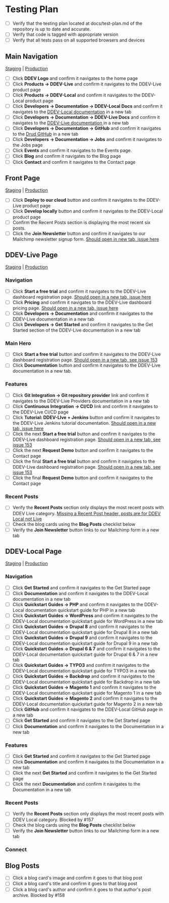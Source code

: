# Testing Plan

- [ ] Verify that the testing plan located at docs/test-plan.md of the repository is up to date and accurate.
- [ ] Verify that code is tagged with appropriate version
- [ ] Verify that all tests pass on all supported browsers and devices

## Main Navigation

[Staging](https://preview-ddev-staging-ddev-external-sites.sites.ddev.live/) | [Production](https://ddev.com/)

- [ ] Click **DDEV Logo** and confirm it navigates to the home page
- [ ] Click **Products -> DDEV-Live** and confirm it navigates to the DDEV-Live product page
- [ ] Click **Products -> DDEV-Local**  and confirm it navigates to the DDEV-Local product page
- [ ] Click **Developers -> Documentation -> DDEV-Local Docs** and confirm it navigates to the [DDEV-Local documentation](https://ddev.readthedocs.io/en/stable) in a new tab
- [ ] Click **Developers -> Documentation -> DDEV-Live Docs** and confirm it navigates to the [DDEV-Live documentation ](https://docs.ddev.com) in a new tab
- [ ] Click **Developers -> Documentation -> GitHub** and confirm it navigates to the [Drud GitHub](https://github.com/drud) in a new tab
- [ ] Click **Developers -> Documentation -> Jobs** and confirm it navigates to the Jobs page
- [ ] Click **Events** and confirm it navigates to the Events page. 
- [ ] Click **Blog** and confirm it navigates to the Blog page
- [ ] Click **Contact** and confirm it navigates to the Contact page

## Front Page

[Staging](https://preview-ddev-staging-ddev-external-sites.sites.ddev.live/) | [Production](https://ddev.com/)

- [ ] Click **Deploy to our cloud** button and confirm it navigates to the DDEV-Live product page
- [ ] Click **Develop locally** button and confirm it navigates to the DDEV-Local product page
- [ ] Confirm the Recent Posts section is displaying the most recent six posts.
- [ ] Click the **Join Newsletter** button and confirm it navigates to our Mailchimp newsletter signup form.  [Should open in new tab, issue here](https://github.com/drud/ddevcom/issues/151)
## DDEV-Live Page

[Staging](https://preview-ddev-staging-ddev-external-sites.sites.ddev.live/ddev-live) | [Production](https://ddev.com/ddev-live)

### Navigation

- [ ] Click **Start a free trial** and confirm it navigates to the DDEV-Live dashboard registration page.  [Should open in a new tab, issue here](https://github.com/drud/ddevcom/issues/153)
- [ ] Click **Pricing** and confirm it navigates to the DDEV-Live dashboard pricing page.  [Should open in a new tab, issue here](https://github.com/drud/ddevcom/issues/154)
- [ ] Click **Developers -> Documentation** and confirm it navigates to the DDEV-Live documentation in a new tab
- [ ] Click **Developers -> Get Started** and confirm it navigates to the Get Started section of the DDEV-Live documentation in a new tab

### Main Hero

- [ ] Click **Start a free trial** button and confirm it navigates to the DDEV-Live dashboard registration page.  [Should open in a new tab, see issue 153](https://github.com/drud/ddevcom/issues/153)
- [ ] Click **Documentation** button and confirm it navigates to the DDEV-Live documentation in a new tab.

### Features

- [ ] Click **Git Integration -> Git repository provider** link and confirm it navigates to the DDEV-Live Providers documentation in a new tab
- [ ] Click **Continuous Integration -> CI/CD** link and confirm it navigates to the DDEV-Live CI/CD page
- [ ] Click **Tutorial: DDEV-LIve + Jenkins** button and confirm it navigates to the DDEV-Live Jenkins tutorial documentation.  [Should open in a new tab, issue here](https://github.com/drud/ddevcom/issues/155)
- [ ] Click the next **Start a free trial** button and confirm it navigates to the DDEV-Live dashboard registration page.  [Should open in a new tab, see issue 153](https://github.com/drud/ddevcom/issues/153)
- [ ] Click the next **Request Demo** button and confirm it navigates to the Contact page
- [ ] Click the final **Start a free trial** button and confirm it navigates to the DDEV-Live dashboard registration page. [ Should open in a new tab, see issue 153](https://github.com/drud/ddevcom/issues/153)
- [ ] Click the final **Request Demo** button and confirm it navigates to the Contact page

### Recent Posts

- [ ] Verify the **Recent Posts** section only displays the most recent posts with DDEV Live category.  [Missing a Recent Post header, posts are for DDEV Local not Live](https://github.com/drud/ddevcom/issues/156)
- [ ] Check the blog cards using the **Blog Posts** checklist below
- [ ] Verify the **Join Newsletter** button links to our Mailchimp form in a new tab

## DDEV-Local Page

[Staging](https://preview-ddev-staging-ddev-external-sites.sites.ddev.live/ddev-local) | [Production](https://ddev.com/ddev-local)

### Navigation

- [ ] Click **Get Started** and confirm it navigates to the Get Started page
- [ ] Click **Documentation** and confirm it navigates to the DDEV-Local documentation in a new tab
- [ ] Click **Quickstart Guides -> PHP** and confirm it navigates to the DDEV-Local documentation quickstart guide for PHP in a new tab
- [ ] Click **Quickstart Guides -> WordPress** and confirm it navigates to the DDEV-Local documentation quickstart guide for WordPress in a new tab
- [ ] Click **Quickstart Guides -> Drupal 8** and confirm it navigates to the DDEV-Local documentation quickstart guide for Drupal 8 in a new tab
- [ ] Click **Quickstart Guides -> Drupal 9** and confirm it navigates to the DDEV-Local documentation quickstart guide for Drupal 9 in a new tab
- [ ] Click **Quickstart Guides -> Drupal 6 & 7** and confirm it navigates to the DDEV-Local documentation quickstart guide for Drupal 6 & 7 in a new tab
- [ ] Click **Quickstart Guides -> TYPO3** and confirm it navigates to the DDEV-Local documentation quickstart guide for TYPO3 in a new tab
- [ ] Click **Quickstart Guides -> Backdrop** and confirm it navigates to the DDEV-Local documentation quickstart guide for Backdrop in a new tab
- [ ] Click **Quickstart Guides -> Magento 1** and confirm it navigates to the DDEV-Local documentation quickstart guide for Magento 1 in a new tab
- [ ] Click **Quickstart Guides -> Magento 2** and confirm it navigates to the DDEV-Local documentation quickstart guide for Magento 2 in a new tab
- [ ] Click **GitHub** and confirm it navigates to the DDEV-Local GitHub page in a new tab
- [ ] Click **Get Started** and confirm it navigates to the Get Started page
- [ ] Click **Documentation** and confirm it navigates to the Documentation in a new tab

### Features

- [ ] Click **Get Started** and confirm it navigates to the Get Started page
- [ ] Click **Documentation** and confirm it navigates to the Documentation in a new tab
- [ ] Click the next **Get Started** and confirm it navigates to the Get Started page
- [ ] Click the next **Documentation** and confirm it navigates to the Documentation in a new tab

### Recent Posts

- [ ] Verify the **Recent Posts** section only displays the most recent posts with DDEV Local category.  Blocked by #157 
- [ ] Check the blog cards using the **Blog Posts** checklist below
- [ ] Verify the **Join Newsletter** button links to our Mailchimp form in a new tab

### Connect

## Blog Posts

- [ ] Click a blog card's image and confirm it goes to that blog post
- [ ] Click a blog card's title and confirm it goes to that blog post
- [ ] Click a blog card's author and confirm it goes to that author's post archive. Blocked by #158
